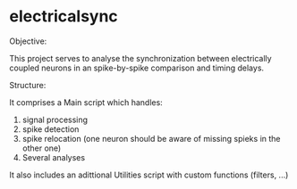 # electricalsync

Objective:

This project serves to analyse the synchronization between electrically coupled neurons in an spike-by-spike comparison and timing delays.


Structure:

It comprises a Main script which handles:
  1. signal processing
  2. spike detection
  3. spike relocation (one neuron should be aware of missing spieks in the other one)
  4. Several analyses

It also includes an adittional Utilities script with custom functions (filters, ...)
